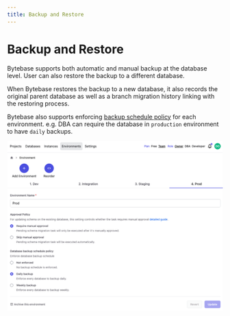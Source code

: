 ```yaml
---
title: Backup and Restore
---
```


# Backup and Restore

Bytebase supports both automatic and manual backup at the database level. User can also restore the backup to a different database.

When Bytebase restores the backup to a new database, it also records the original parent database as well as a branch migration history linking with the restoring process.

Bytebase also supports enforcing [backup schedule policy](/docs/use-bytebase/environment-policy/backup-schedule-policy) for each environment. e.g. DBA can require the database in `production` environment to have `daily` backups.

![env-backup-configure](/static/docs-assets/env-backup-configure.png)

<doc-link-block url="/docs/use-bytebase/backup-restore-database/overview" title="Backup and restore database"></doc-link-block>
